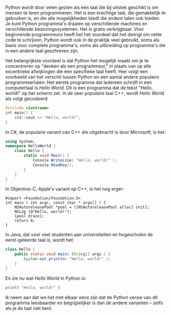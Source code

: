 Python wordt door velen gezien als een taal die bij uitstek geschikt is
om mensen te leren programmeren. Het is een krachtige taal, die
gemakkelijk te gebruiken is, en die alle mogelijkheden biedt die andere
talen ook bieden. Je kunt Python programma's draaien op verschillende
machines en verschillende besturingssystemen. Het is gratis
verkrijgbaar. Voor beginnende programmeurs heeft het het voordeel dat
het dwingt om nette code te schrijven. Python wordt ook in de praktijk
veel gebruikt, soms als basis voor complete programma's, soms als
uitbreiding op programma's die in een andere taal geschreven zijn.

Het belangrijkste voordeel is dat Python het mogelijk maakt om je te
concentreren op "denken als een programmeur," in plaats van op alle
excentrieke afwijkingen die een specifieke taal heeft. Hier volgt een
voorbeeld van het verschil tussen Python en een aantal andere populaire
programmeertalen: Het eerste programma dat iedereen schrijft in een
computertaal is *Hello World*. Dit is een programma dat de tekst "Hello,
world!" op het scherm zet. In de zeer populaire taal C++, wordt *Hello
World* als volgt gecodeerd:

```cpp
#include <iostream>
int main() {
    std::cout << "Hello, world!";
}
```

In C#, de populaire variant can C++ die uitgebracht is door Microsoft,
is het:

```csharp
using System;
namespace HelloWorld {
    class Hello {
        static void Main() {
            Console.WriteLine( "Hello, world!" );
            Console.ReadKey();
        }
    }
}
```

In Objective-C, Apple's variant op C++, is het nog erger:

```objective_cpp
#import <Foundation/Foundation.h>
int main ( int argc, const char * argv[] ) {
    NSAutoreleasePool *pool = [[NSAutoreleasePool alloc] init];
    NSLog (@"Hello, world!");
    [pool drain];
    return 0;
}
```

In Java, dat voor veel studenten aan universiteiten en hogescholen de
eerst-geleerde taal is, wordt het:

```java
class Hello {
    public static void main( String[] args ) {
        System.out.println( "Hello, world!" );
    }
}
```

En zie nu wat *Hello World* in Python is:

```python
print( "Hello, world!" )
```

Ik neem aan dat we het met elkaar eens zijn dat de Python versie van dit
programma leesbaarder en begrijpelijker is dan de andere varianten –
zelfs als je de taal niet kent.

